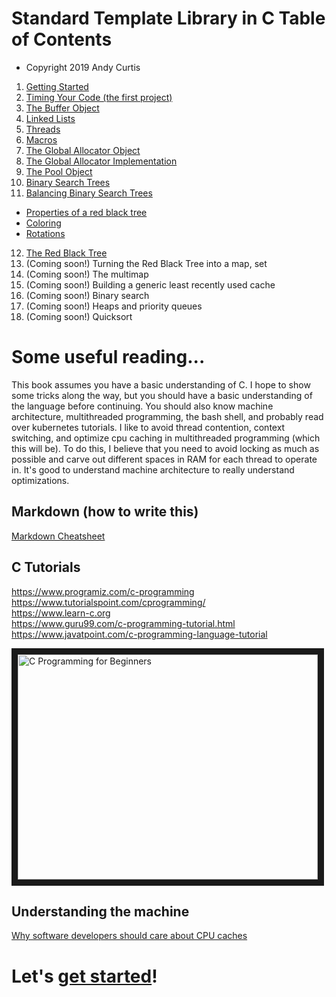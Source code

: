 # Standard Template Library in C Table of Contents
- Copyright 2019 Andy Curtis

1. [Getting Started](1_getting_started.md)
2. [Timing Your Code (the first project)](2_timing.md)
3. [The Buffer Object](3_buffer.md)
4. [Linked Lists](4_linked_lists.md)
5. [Threads](5_threads.md)
6. [Macros](6_macros.md)
7. [The Global Allocator Object](7_allocator.md)
8. [The Global Allocator Implementation](8_allocator_impl.md)
9. [The Pool Object](9_pool.md)
10. [Binary Search Trees](10_binary_search_trees.md)
11. [Balancing Binary Search Trees](11_balancing_binary_search_trees.md)<br/>
  - [Properties of a red black tree](11_balancing_binary_search_trees.md#the-properties-of-a-red-black-tree)
  - [Coloring](11_balancing_binary_search_trees.md#coloring)
  - [Rotations](11_balancing_binary_search_trees.md#rotations)
12. [The Red Black Tree](12_red_black_tree.md)
13. (Coming soon!) Turning the Red Black Tree into a map, set
14. (Coming soon!) The multimap
14. (Coming soon!) Building a generic least recently used cache
15. (Coming soon!) Binary search
16. (Coming soon!) Heaps and priority queues
17. (Coming soon!) Quicksort

# Some useful reading...

This book assumes you have a basic understanding of C.  I hope to show some tricks along the way, but you should have a basic understanding of the language before continuing.  You should also know machine architecture, multithreaded programming, the bash shell, and probably read over kubernetes tutorials.  I like to avoid thread contention, context switching, and optimize cpu caching in multithreaded programming (which this will be).  To do this, I believe that you need to avoid locking as much as possible and carve out different spaces in RAM for each thread to operate in.  It's good to understand machine architecture to really understand optimizations.

## Markdown (how to write this)
[Markdown Cheatsheet](https://github.com/adam-p/markdown-here/wiki/Markdown-Cheatsheet)<br/>

## C Tutorials
https://www.programiz.com/c-programming<br/>
https://www.tutorialspoint.com/cprogramming/<br/>
https://www.learn-c.org<br/>
https://www.guru99.com/c-programming-tutorial.html<br/>
https://www.javatpoint.com/c-programming-language-tutorial<br/>

<a href="http://www.youtube.com/watch?feature=player_embedded&v=KJgsSFOSQv0
" target="_blank"><img src="http://img.youtube.com/vi/KJgsSFOSQv0/0.jpg"
alt="C Programming for Beginners" width="480" height="360" border="10" /></a>

## Understanding the machine
[Why software developers should care about CPU caches](https://medium.com/software-design/why-software-developers-should-care-about-cpu-caches-8da04355bb8a)<br/>

# Let's [get started](1_getting_started.md)!
